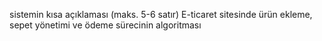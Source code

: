 

sistemin kısa açıklaması (maks. 5-6 satır)
E-ticaret sitesinde ürün ekleme, sepet yönetimi ve ödeme sürecinin algoritması
